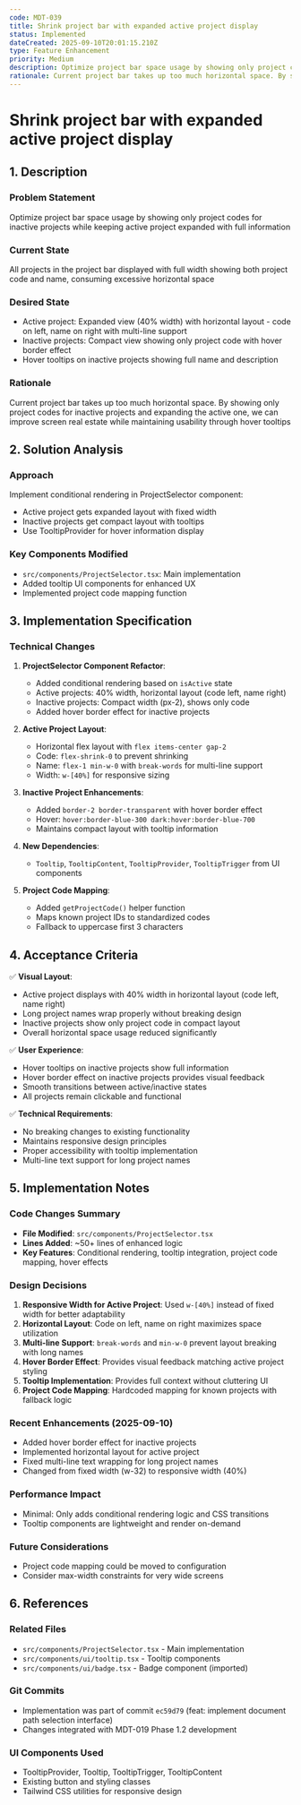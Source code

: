 ```yaml
---
code: MDT-039
title: Shrink project bar with expanded active project display
status: Implemented
dateCreated: 2025-09-10T20:01:15.210Z
type: Feature Enhancement
priority: Medium
description: Optimize project bar space usage by showing only project codes for inactive projects while keeping active project expanded with full information
rationale: Current project bar takes up too much horizontal space. By showing only project codes for inactive projects and expanding the active one, we can improve screen real estate while maintaining usability through hover tooltips
---
```



# Shrink project bar with expanded active project display

## 1. Description

### Problem Statement
Optimize project bar space usage by showing only project codes for inactive projects while keeping active project expanded with full information

### Current State
All projects in the project bar displayed with full width showing both project code and name, consuming excessive horizontal space

### Desired State
- Active project: Expanded view (40% width) with horizontal layout - code on left, name on right with multi-line support
- Inactive projects: Compact view showing only project code with hover border effect
- Hover tooltips on inactive projects showing full name and description

### Rationale
Current project bar takes up too much horizontal space. By showing only project codes for inactive projects and expanding the active one, we can improve screen real estate while maintaining usability through hover tooltips

## 2. Solution Analysis

### Approach
Implement conditional rendering in ProjectSelector component:
- Active project gets expanded layout with fixed width
- Inactive projects get compact layout with tooltips
- Use TooltipProvider for hover information display

### Key Components Modified
- `src/components/ProjectSelector.tsx`: Main implementation
- Added tooltip UI components for enhanced UX
- Implemented project code mapping function

## 3. Implementation Specification

### Technical Changes
1. **ProjectSelector Component Refactor**:
   - Added conditional rendering based on `isActive` state
   - Active projects: 40% width, horizontal layout (code left, name right)
   - Inactive projects: Compact width (px-2), shows only code
   - Added hover border effect for inactive projects

2. **Active Project Layout**:
   - Horizontal flex layout with `flex items-center gap-2`
   - Code: `flex-shrink-0` to prevent shrinking
   - Name: `flex-1 min-w-0` with `break-words` for multi-line support
   - Width: `w-[40%]` for responsive sizing

3. **Inactive Project Enhancements**:
   - Added `border-2 border-transparent` with hover border effect
   - Hover: `hover:border-blue-300 dark:hover:border-blue-700`
   - Maintains compact layout with tooltip information

4. **New Dependencies**:
   - `Tooltip`, `TooltipContent`, `TooltipProvider`, `TooltipTrigger` from UI components

5. **Project Code Mapping**:
   - Added `getProjectCode()` helper function
   - Maps known project IDs to standardized codes
   - Fallback to uppercase first 3 characters

## 4. Acceptance Criteria

✅ **Visual Layout**:
- Active project displays with 40% width in horizontal layout (code left, name right)
- Long project names wrap properly without breaking design
- Inactive projects show only project code in compact layout
- Overall horizontal space usage reduced significantly

✅ **User Experience**:
- Hover tooltips on inactive projects show full information
- Hover border effect on inactive projects provides visual feedback
- Smooth transitions between active/inactive states
- All projects remain clickable and functional

✅ **Technical Requirements**:
- No breaking changes to existing functionality
- Maintains responsive design principles
- Proper accessibility with tooltip implementation
- Multi-line text support for long project names

## 5. Implementation Notes

### Code Changes Summary
- **File Modified**: `src/components/ProjectSelector.tsx`
- **Lines Added**: ~50+ lines of enhanced logic
- **Key Features**: Conditional rendering, tooltip integration, project code mapping, hover effects

### Design Decisions
1. **Responsive Width for Active Project**: Used `w-[40%]` instead of fixed width for better adaptability
2. **Horizontal Layout**: Code on left, name on right maximizes space utilization
3. **Multi-line Support**: `break-words` and `min-w-0` prevent layout breaking with long names
4. **Hover Border Effect**: Provides visual feedback matching active project styling
5. **Tooltip Implementation**: Provides full context without cluttering UI
6. **Project Code Mapping**: Hardcoded mapping for known projects with fallback logic

### Recent Enhancements (2025-09-10)
- Added hover border effect for inactive projects
- Implemented horizontal layout for active project
- Fixed multi-line text wrapping for long project names
- Changed from fixed width (w-32) to responsive width (40%)

### Performance Impact
- Minimal: Only adds conditional rendering logic and CSS transitions
- Tooltip components are lightweight and render on-demand

### Future Considerations
- Project code mapping could be moved to configuration
- Consider max-width constraints for very wide screens

## 6. References

### Related Files
- `src/components/ProjectSelector.tsx` - Main implementation
- `src/components/ui/tooltip.tsx` - Tooltip components
- `src/components/ui/badge.tsx` - Badge component (imported)

### Git Commits
- Implementation was part of commit `ec59d79` (feat: implement document path selection interface)
- Changes integrated with MDT-019 Phase 1.2 development

### UI Components Used
- TooltipProvider, Tooltip, TooltipTrigger, TooltipContent
- Existing button and styling classes
- Tailwind CSS utilities for responsive design